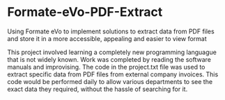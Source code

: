 # Formate-eVo-PDF-Extract

Using Formate eVo to implement solutions to extract data from PDF files and store it in a more accessible, appealing and easier to view format

This project involved learning a completely new programming languague that is not widely known. Work was completed by reading the software manuals and improvising. The code in the project.txt file was used to extract specific data from PDF files from external company invoices. This code would be performed daily to allow various departments to see the exact data they required, without the hassle of searching for it. 
